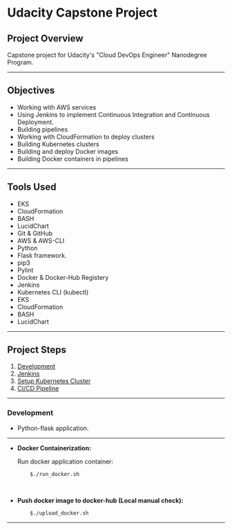 # Udacity Capstone Project 


## Project Overview

Capstone project for Udacity's "Cloud DevOps Engineer" Nanodegree Program.

<hr>

## Objectives

- Working with  AWS services
- Using Jenkins to implement Continuous Integration and Continuous Deployment.
- Building pipelines
- Working with CloudFormation to deploy clusters
- Building Kubernetes clusters 
- Building and deploy Docker images
- Building Docker containers in pipelines

<hr>

## Tools Used
- EKS
- CloudFormation
- BASH
- LucidChart
- Git & GitHub
- AWS & AWS-CLI
- Python
- Flask framework.
- pip3
- Pylint
- Docker & Docker-Hub Registery
- Jenkins
- Kubernetes CLI (kubectl)
- EKS
- CloudFormation
- BASH
- LucidChart

<hr>

## Project Steps

1. [Development](#development)
2. [Jenkins](#jenkins)
3. [Setup Kubernetes Cluster](#setup-kubernetes-cluster)
4. [CI/CD Pipeline](#ci/cd-pipeline)

<hr>

### Development

-  Python-flask application.

<hr>

- **Docker Containerization:**

    Run docker application container:

    ```
        $./run_docker.sh
    ```

<br>

- **Push docker image to docker-hub (Local manual check):**

    ```
        $./upload_docker.sh
    ```
<hr>
